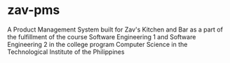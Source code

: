 # zav-pms
A Product Management System built for Zav's Kitchen and Bar as a part of the fulfillment of the course Software Engineering 1 and Software Engineering 2 in the college program Computer Science in the Technological Institute of the Philippines
